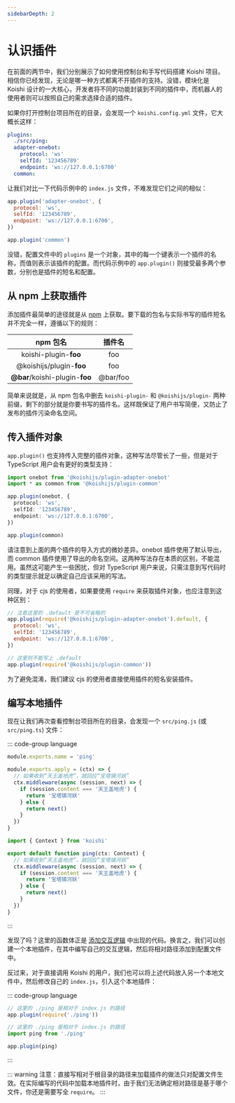 ```yaml
---
sidebarDepth: 2
---
```


# 认识插件

在前面的两节中，我们分别展示了如何使用控制台和手写代码搭建 Koishi 项目。相信你已经发现，无论是哪一种方式都离不开插件的支持。没错，模块化是 Koishi 设计的一大核心，开发者将不同的功能封装到不同的插件中，而机器人的使用者则可以按照自己的需求选择合适的插件。

如果你打开控制台项目所在的目录，会发现一个 `koishi.config.yml` 文件，它大概长这样：

```yaml
plugins:
  ./src/ping:
  adapter-onebot:
    protocol: 'ws'
    selfId: '123456789'
    endpoint: 'ws://127.0.0.1:6700'
  common:
```

让我们对比一下代码示例中的 `index.js` 文件，不难发现它们之间的相似：

```js
app.plugin('adapter-onebot', {
  protocol: 'ws',
  selfId: '123456789',
  endpoint: 'ws://127.0.0.1:6700',
})

app.plugin('common')
```

没错，配置文件中的 `plugins` 是一个对象，其中的每一个键表示一个插件的名称，而值则表示该插件的配置。而代码示例中的 `app.plugin()` 则接受最多两个参数，分别也是插件的短名和配置。

## 从 npm 上获取插件

添加插件最简单的途径就是从 [npm](https://www.npmjs.com/) 上获取。要下载的包名与实际书写的插件短名并不完全一样，遵循以下的规则：

| npm 包名 | 插件名 |
|:-----:|:-----:|
| koishi-plugin-**foo** | foo |
| @koishijs/plugin-**foo** | foo |
| **@bar**/koishi-plugin-**foo** | @bar/foo |

简单来说就是，从 npm 包名中删去 `koishi-plugin-` 和 `@koishijs/plugin-` 两种前缀，剩下的部分就是你要书写的插件名。这样既保证了用户书写简便，又防止了发布的插件污染命名空间。

## 传入插件对象

`app.plugin()` 也支持传入完整的插件对象，这种写法尽管长了一些，但是对于 TypeScript 用户会有更好的类型支持：

```ts
import onebot from '@koishijs/plugin-adapter-onebot'
import * as common from '@koishijs/plugin-common'

app.plugin(onebot, {
  protocol: 'ws',
  selfId: '123456789',
  endpoint: 'ws://127.0.0.1:6700',
})

app.plugin(common)
```

请注意到上面的两个插件的导入方式的微妙差异。onebot 插件使用了默认导出，而 common 插件使用了导出的命名空间。这两种写法存在本质的区别，不能混用。虽然这可能产生一些困扰，但对 TypeScript 用户来说，只需注意到写代码时的类型提示就足以确定自己应该采用的写法。

同理，对于 cjs 的使用者，如果要使用 `require` 来获取插件对象，也应注意到这种区别：

```js
// 注意这里的 .default 是不可省略的
app.plugin(require('@koishijs/plugin-adapter-onebot').default, {
  protocol: 'ws',
  selfId: '123456789',
  endpoint: 'ws://127.0.0.1:6700',
})

// 这里则不能写上 .default
app.plugin(require('@koishijs/plugin-common'))
```

为了避免混淆，我们建议 cjs 的使用者直接使用插件的短名安装插件。

## 编写本地插件

现在让我们再次查看控制台项目所在的目录，会发现一个 `src/ping.js` (或 `src/ping.ts`) 文件：

::: code-group language
```js
module.exports.name = 'ping'

module.exports.apply = (ctx) => {
  // 如果收到“天王盖地虎”，就回应“宝塔镇河妖”
  ctx.middleware(async (session, next) => {
    if (session.content === '天王盖地虎') {
      return '宝塔镇河妖'
    } else {
      return next()
    }
  })
}
```
```ts
import { Context } from 'koishi'

export default function ping(ctx: Context) {
  // 如果收到“天王盖地虎”，就回应“宝塔镇河妖”
  ctx.middleware(async (session, next) => {
    if (session.content === '天王盖地虎') {
      return '宝塔镇河妖'
    } else {
      return next()
    }
  })
}
```
:::

发现了吗？这里的函数体正是 [添加交互逻辑](./coding.md#添加交互逻辑) 中出现的代码。换言之，我们可以创建一个本地插件，在其中编写自己的交互逻辑，然后将相对路径添加到配置文件中。

反过来，对于直接调用 Koishi 的用户，我们也可以将上述代码放入另一个本地文件中，然后修改自己的 `index.js`，引入这个本地插件：

::: code-group language
```js
// 这里的 ./ping 是相对于 index.js 的路径
app.plugin(require('./ping'))
```
```ts
// 这里的 ./ping 是相对于 index.js 的路径
import ping from './ping'

app.plugin(ping)
```
:::

::: warning
注意：直接写相对于根目录的路径来加载插件的做法只对配置文件生效。在实际编写的代码中加载本地插件时，由于我们无法确定相对路径是基于哪个文件，你还是需要写全 `require`。
:::
